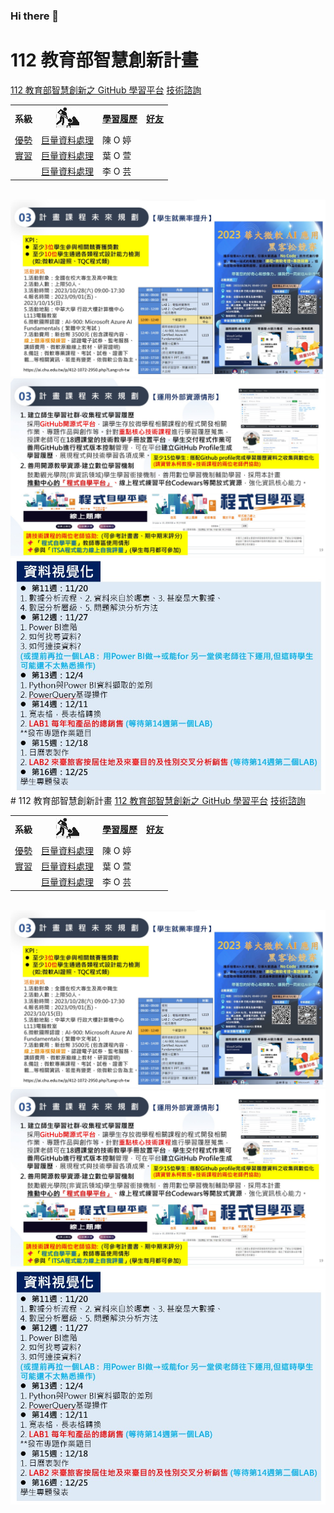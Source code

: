 ### Hi there 👋
# 112 教育部智慧創新計畫
<a href="http://140.126.146.12:9090/GitHub2023/">112 教育部智慧創新之 GitHub 學習平台</a>&nbsp;<a
href="https://chat.openai.com/auth/login">技術諮詢</a>
<table>
 <tr>
 <th>系級</th>
 <th><img src="working.jpeg"></th>
 <th><a href="">學習履歷</a></th>
 <th><a href="https://chat.openai.com/">好友</a></th>
 </tr>
 <tr>
 <td><a href="https://https://mice.chu.edu.tw/>會展系</a></td>
 <td><a href="https://https://mice.chu.edu.tw/p/412-1041-92.php?Lang=zh-tw>優勢</a></td>
 <td><a href="">巨量資料處理</a></td>
 <td>陳 O 婷</td>
 </tr>
 <tr>
 <td><a href="https:/https://mice.chu.edu.tw/>會展系</a></td>
 <td><a href="https://https://mice.chu.edu.tw/p/412-1041-117.php?Lang=zh-tw>實習</a></td>
 <td><a href="">巨量資料處理</a></td>
 <td>葉 O 萱</td>
 </tr>

 <tr>
 <td><a href="https://https://mice.chu.edu.tw/>會展系</a></td>
 <td><a href="https://https://mice.chu.edu.tw/p/412-1041-112.php?Lang=zh-tw海外移地教學</a></td>
 <td><a href="">巨量資料處理</a></td>
 <td>李 O 芸</td>
 </tr>
</table><br>
<img src="II_1.jpg"></img>
<img src="II_2.jpg"></img>
<img src="II_3.jpg" style="display:block; margin:auto;" ></img>
# 112 教育部智慧創新計畫
<a href="http://140.126.146.12:9090/GitHub2023/">112 教育部智慧創新之 GitHub 學習平台</a>&nbsp;<a
href="https://chat.openai.com/auth/login">技術諮詢</a>
<table>
 <tr>
 <th>系級</th>
 <th><img src="working.jpeg"></th>
 <th><a href="">學習履歷</a></th>
 <th><a href="https://chat.openai.com/">好友</a></th>
 </tr>
 <tr>
 <td><a href="https://https://mice.chu.edu.tw/>會展系</a></td>
 <td><a href="https://https://mice.chu.edu.tw/p/412-1041-92.php?Lang=zh-tw>優勢</a></td>
 <td><a href="">巨量資料處理</a></td>
 <td>陳 O 婷</td>
 </tr>
 <tr>
 <td><a href="https:/https://mice.chu.edu.tw/>會展系</a></td>
 <td><a href="https://https://mice.chu.edu.tw/p/412-1041-117.php?Lang=zh-tw>實習</a></td>
 <td><a href="">巨量資料處理</a></td>
 <td>葉 O 萱</td>
 </tr>

 <tr>
 <td><a href="https://https://mice.chu.edu.tw/>會展系</a></td>
 <td><a href="https://https://mice.chu.edu.tw/p/412-1041-112.php?Lang=zh-tw海外移地教學</a></td>
 <td><a href="">巨量資料處理</a></td>
 <td>李 O 芸</td>
 </tr>

 </tr>
</table><br>
<img src="II_1.jpg"></img>
<img src="II_2.jpg"></img>
<img src="II_3.jpg" style="display:block; margin:auto;" ></img>
